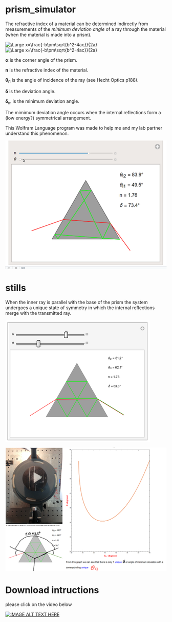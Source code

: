 # prism_simulator

The refractive index of a material can be determined indirectly from measurements of the *minimum deviation angle* of a ray through the material (when the material is made into a prism).  


<img src="https://latex.codecogs.com/svg.latex?\Large&space;n=\frac{\sin{(\frac{\delta_{m}+\alpha}{2})}}{\sin{(\frac{\alpha}{2})}}" title="\Large x=\frac{-b\pm\sqrt{b^2-4ac}}{2a}" />

<img src="https://latex.codecogs.com/svg.latex?\Large&space;\delta(\theta_{i1})=\theta_{i1}+\arcsin\[\sin(\alpha)(\sqrt{n^{2}-\sin(\theta_{i1})^{2}})-(\sin(\theta_{i1}))(\cos(\alpha))\]-\alpha" title="\Large x=\frac{-b\pm\sqrt{b^2-4ac}}{2a}" />

<p><b>&alpha;</b>		 is the corner angle of the prism.</p>
<p> <b>n</b>	 is the refractive index of the material.</p>
<p> <b>&theta;</b><sub>i1</sub>	 is the angle of incidence of the ray (see Hecht Optics p188).</p>
<p> <b>&delta;</b>	 is the deviation angle.</p>
<p> <b>&delta;</b><sub>m</sub>	 is the minimum deviation angle.</p>

[comment]: <> (<img src="https://latex.codecogs.com/svg.latex?\Large&space;x=\textrm{corner}" title="\Large x=\frac{-b\pm\sqrt{b^2-4ac}}{2a}" />)


The mimimum deviation angle occurs when the internal reflections form a (low energy?) symmetrical arrangement.



This Wolfram Language program was made to help me and my lab partner understand this phenomenon.


![Alt Text](https://github.com/ccosnett/prism_simulator/blob/master/prism2.gif)



[comment]: <> (https://stackoverflow.com/questions/11804820/embed-a-youtube-video)

# stills 


When the inner ray is parallel with the base of the prism the system undergoes a unique state of
symmetry in which the internal reflections merge with the transmitted ray.

![Alt Text](https://github.com/ccosnett/prism_simulator/blob/master/misc/9.png)

![Alt Text](https://github.com/ccosnett/prism_simulator/blob/master/out.png)



# Download intructions

please click on the video below

[![IMAGE ALT TEXT HERE](https://img.youtube.com/vi/7HsFvaUFguA/0.jpg)](https://www.youtube.com/watch?v=7HsFvaUFguA)


